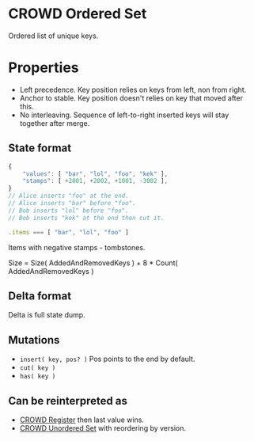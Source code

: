 # CROWD Ordered Set

Ordered list of unique keys.

# Properties

- Left precedence. Key position relies on keys from left, non from right.
- Anchor to stable. Key position doesn't relies on key that moved after this.
- No interleaving. Sequence of left-to-right inserted keys will stay together after merge.

## State format

```javascript
{
	"values": [ "bar", "lol", "foo", "kek" ],
	"stamps": [ +2001, +2002, +1001, -3002 ],
}
// Alice inserts "foo" at the end.
// Alice inserts "bar" before "foo".
// Bob inserts "lol" before "foo".
// Bob inserts "kek" at the end then cut it.

.items === [ "bar", "lol", "foo" ]
```

Items with negative stamps - tombstones.

Size = Size( AddedAndRemovedKeys ) + 8 * Count( AddedAndRemovedKeys )

## Delta format

Delta is full state dump.

## Mutations

- `insert( key, pos? )` Pos points to the end by default.
- `cut( key )`
- `has( key )`

## Can be reinterpreted as

- [CROWD Register](../reg) then last value wins.
- [CROWD Unordered Set](../set) with reordering by version.
